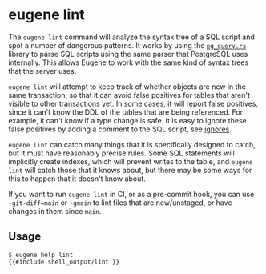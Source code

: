# eugene lint

The `eugene lint` command will analyze the syntax tree of a SQL script and spot a number
of dangerous patterns. It works by using the 
[`pg_query.rs`](https://github.com/pganalyze/pg_query.rs) library to parse SQL scripts
using the same parser that PostgreSQL uses internally. This allows Eugene to work with
the same kind of syntax trees that the server uses.

`eugene lint` will attempt to keep track of whether objects are new in the same transaction,
so that it can avoid false positives for tables that aren't visible to other transactions yet.
In some cases, it will report false positives, since it can't know the DDL of the tables that
are being referenced. For example, it can't know if a type change is safe. It is easy to 
ignore these false positives by adding a comment to the SQL script, see 
[ignores](ignores.md).

`eugene lint` can catch many things that it is specifically designed to catch, but it must
have reasonably precise rules. Some SQL statements will implicitly create indexes, which
will prevent writes to the table, and `eugene lint` will catch those that it knows about,
but there may be some ways for this to happen that it doesn't know about.

If you want to run `eugene lint` in CI, or as a pre-commit hook, you can use `--git-diff=main`
or `-gmain` to lint files that are new/unstaged, or have changes in them since `main`.

## Usage

```shell
$ eugene help lint
{{#include shell_output/lint }}
```

